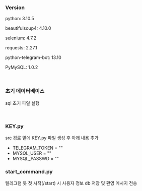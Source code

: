 ### Version

python: 3.10.5

beautifulsoup4: 4.10.0

selenium: 4.7.2

requests: 2.27.1

python-telegram-bot: 13.10

PyMySQL: 1.0.2

<br/>

### 초기 데이터베이스

sql 초기 파일 실행

<br/>

### KEY.py

src 경로 밑에 KEY.py 파일 생성 후 아래 내용 추가
- TELEGRAM_TOKEN = ""
- MYSQL_USER = ""
- MYSQL_PASSWD = ""

### start_command.py

텔레그램 봇 첫 시작(/start) 시 사용자 정보 db 저장 및 환영 메시지 전송